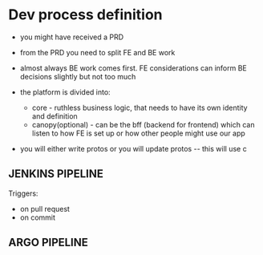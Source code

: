 # Dev process definition

* you might have received a PRD

* from the PRD you need to split FE and BE work

* almost always BE work comes first. FE considerations can inform BE decisions slightly but not too much

* the platform is divided into:

  * core - ruthless business logic, that needs to have its own identity and definition
  * canopy(optional) - can be the bff (backend for frontend) which can listen to how FE is set up or how other people might use our app

* you will either write protos or you will update protos -- this will use c

## JENKINS PIPELINE

Triggers:

* on pull request
* on commit

## ARGO PIPELINE
